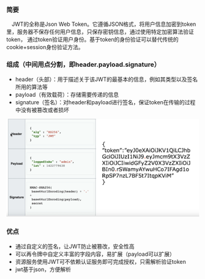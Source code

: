 ### 简要
&ensp;&ensp;JWT的全称是Json Web Token。它遵循JSON格式，将用户信息加密到token里，服务器不保存任何用户信息，只保存密钥信息，通过使用特定加密算法验证token，
通过token验证用户身份。基于token的身份验证可以替代传统的cookie+session身份验证方法。 

### 组成（中间用点分割，即header.payload.signature）
- header（头部）：用于描述关于该JWT的最基本的信息，例如其类型以及签名所用的算法等
- payload（有效载荷）：存储需要传递的信息
- signature（签名）：对header和payload进行签名，保证token在传输的过程中没有被篡改或者损坏

![](jwt.jpg)

### 优点
- 通过自定义的签名，让JWT防止被篡改，安全性高
- 可以再令牌中自定义丰富的字段内容，易扩展（payload可以扩展）
- 资源服务使用JWT可不依赖认证服务即可完成授权，只需解析验证token
- jwt基于json，方便解析